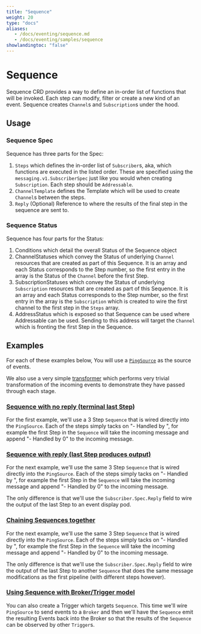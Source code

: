 ```yaml
---
title: "Sequence"
weight: 20
type: "docs"
aliases:
   - /docs/eventing/sequence.md
   - /docs/eventing/samples/sequence
showlandingtoc: "false"
---
```


# Sequence

Sequence CRD provides a way to define an in-order list of functions that will be
invoked. Each step can modify, filter or create a new kind of an event. Sequence
creates `Channel`s and `Subscription`s under the hood.

## Usage

### Sequence Spec

Sequence has three parts for the Spec:

1. `Steps` which defines the in-order list of `Subscriber`s, aka, which
   functions are executed in the listed order. These are specified using the
   `messaging.v1.SubscriberSpec` just like you would when creating
   `Subscription`. Each step should be `Addressable`.
1. `ChannelTemplate` defines the Template which will be used to create
   `Channel`s between the steps.
1. `Reply` (Optional) Reference to where the results of the final step in the
   sequence are sent to.

### Sequence Status

Sequence has four parts for the Status:

1. Conditions which detail the overall Status of the Sequence object
1. ChannelStatuses which convey the Status of underlying `Channel` resources
   that are created as part of this Sequence. It is an array and each Status
   corresponds to the Step number, so the first entry in the array is the Status
   of the `Channel` before the first Step.
1. SubscriptionStatuses which convey the Status of underlying `Subscription`
   resources that are created as part of this Sequence. It is an array and each
   Status corresponds to the Step number, so the first entry in the array is the
   `Subscription` which is created to wire the first channel to the first step
   in the `Steps` array.
1. AddressStatus which is exposed so that Sequence can be used where Addressable
   can be used. Sending to this address will target the `Channel` which is
   fronting the first Step in the Sequence.

## Examples

For each of these examples below, You will use a [`PingSource`](../../samples/ping-source/) as the source of events.

We also use a very simple [transformer](https://github.com/knative/eventing/blob/main/cmd/appender/main.go) which performs very trivial transformation of the incoming events to demonstrate they have passed through each stage.

### [Sequence with no reply (terminal last Step)](../sequence/sequence-terminal/)

For the first example, we'll use a 3 Step `Sequence` that is wired directly into
the `PingSource`. Each of the steps simply tacks on "- Handled by
<STEP NUMBER>", for example the first Step in the `Sequence` will take the
incoming message and append "- Handled by 0" to the incoming message.

### [Sequence with reply (last Step produces output)](../sequence/sequence-reply-to-event-display/)

For the next example, we'll use the same 3 Step `Sequence` that is wired
directly into the `PingSource`. Each of the steps simply tacks on "- Handled
by <STEP NUMBER>", for example the first Step in the `Sequence` will take the
incoming message and append "- Handled by 0" to the incoming message.

The only difference is that we'll use the `Subscriber.Spec.Reply` field to wire
the output of the last Step to an event display pod.

### [Chaining Sequences together](../sequence/sequence-reply-to-sequence/)

For the next example, we'll use the same 3 Step `Sequence` that is wired
directly into the `PingSource`. Each of the steps simply tacks on "- Handled
by <STEP NUMBER>", for example the first Step in the `Sequence` will take the
incoming message and append "- Handled by 0" to the incoming message.

The only difference is that we'll use the `Subscriber.Spec.Reply` field to wire
the output of the last Step to another `Sequence` that does the same message
modifications as the first pipeline (with different steps however).

### [Using Sequence with Broker/Trigger model](../sequence/sequence-with-broker-trigger/)

You can also create a Trigger which targets `Sequence`. This time we'll wire
`PingSource` to send events to a `Broker` and then we'll have the `Sequence`
emit the resulting Events back into the Broker so that the results of the
`Sequence` can be observed by other `Trigger`s.
